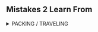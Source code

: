 ## Mistakes 2 Learn From

<details> <summary> PACKING / TRAVELING </summary>
  
 *Mistake:* **Forgotten Items**
 + Bring these please **Sunglasses, Cell-Phone Charger, Sunscreen**

  *Mistake:* **No Battery**
  + Charge these please **Bose NC Headphones, Skate Light**
  </details>
